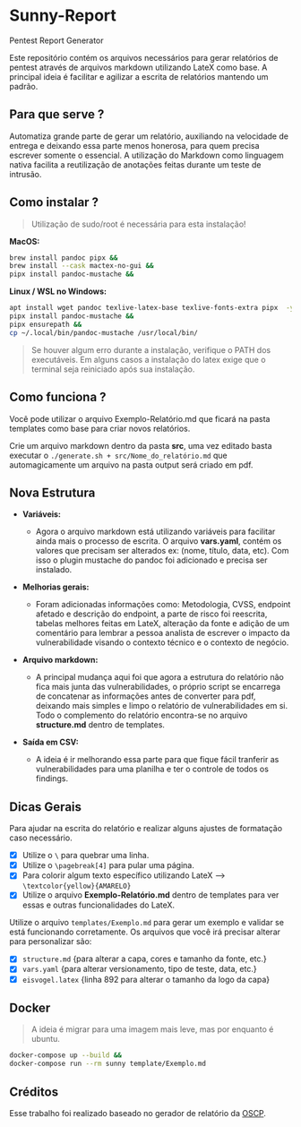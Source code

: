 # Sunny-Report

Pentest Report Generator

Este repositório contém os arquivos necessários para gerar relatórios de pentest através de
arquivos markdown utilizando LateX como base. A principal ideia é facilitar e agilizar a escrita de relatórios mantendo um padrão.

## Para que serve ?

Automatiza grande parte de gerar um relatório, auxiliando na velocidade de entrega e deixando essa parte menos honerosa, para quem precisa escrever somente o essencial.
A utilização do Markdown como linguagem nativa facilita a reutilização de anotações feitas durante um teste de intrusão.

## Como instalar ?

> Utilização de sudo/root é necessária para esta instalação!

**MacOS:**

```sh
brew install pandoc pipx &&
brew install --cask mactex-no-gui &&
pipx install pandoc-mustache &&
```

**Linux / WSL no Windows:**

```sh
apt install wget pandoc texlive-latex-base texlive-fonts-extra pipx  -y &&
pipx install pandoc-mustache &&
pipx ensurepath &&
cp ~/.local/bin/pandoc-mustache /usr/local/bin/
```

>Se houver algum erro durante a instalação, verifique o PATH dos executáveis.
>Em alguns casos a instalação do latex exige que o terminal seja reiniciado após
>sua instalação.

## Como funciona ?

Você pode utilizar o arquivo Exemplo-Relatório.md que ficará na pasta templates como base para criar novos
relatórios.

Crie um arquivo markdown dentro da pasta **src**, uma vez editado
basta executar o `./generate.sh + src/Nome_do_relatório.md` que automagicamente
um arquivo na pasta output será criado em pdf.

## Nova Estrutura

- **Variáveis:**
    - Agora o arquivo markdown está utilizando variáveis para facilitar ainda mais o processo de escrita. O arquivo **vars.yaml**, contém os valores que precisam ser alterados ex: (nome, título, data, etc). Com isso o plugin mustache do pandoc foi adicionado e precisa ser instalado.

- **Melhorias gerais:**
	- Foram adicionadas informações como: Metodologia, CVSS, endpoint afetado e descrição do endpoint, a parte de risco foi reescrita, tabelas melhores feitas em LateX, alteração da fonte e adição de um comentário para lembrar a pessoa analista de escrever o impacto da vulnerabilidade visando o contexto técnico e o contexto de negócio.

-  **Arquivo markdown:**
	-  A principal mudança aqui foi que agora a estrutura do relatório não fica mais junta das vulnerabilidades, o próprio script se encarrega de concatenar as informações antes de converter para pdf, deixando mais simples e limpo o relatório de vulnerabilidades em si. Todo o complemento do relatório encontra-se no arquivo **structure.md** dentro de templates.

- **Saída em CSV:**
    - A ideia é ir melhorando essa parte para que fique fácil tranferir as vulnerabilidades para uma planilha e ter o controle de todos os findings.

## Dicas Gerais

Para ajudar na escrita do relatório e realizar alguns ajustes de formatação caso necessário.

- [x] Utilize o `\` para quebrar uma linha.
- [x] Utilize o  `\pagebreak[4]` para pular uma página.
- [x] Para colorir algum texto específico utilizando LateX --> `\textcolor{yellow}{AMARELO}`
- [x] Utilize o arquivo **Exemplo-Relatório.md** dentro de templates para ver essas e outras funcionalidades do LateX.

Utilize o arquivo `templates/Exemplo.md` para gerar um exemplo e validar se está funcionando corretamente.
Os arquivos que você irá precisar alterar para personalizar são:

- [x] `structure.md` {para alterar a capa, cores e tamanho da fonte, etc.}
- [x] `vars.yaml` {para alterar versionamento, tipo de teste, data, etc.}
- [x] `eisvogel.latex` {linha 892 para alterar o tamanho da logo da capa}

## Docker

>A ideia é migrar para uma imagem mais leve, mas por enquanto é ubuntu.

```sh
docker-compose up --build &&
docker-compose run --rm sunny template/Exemplo.md
```

## Créditos

Esse trabalho foi realizado baseado no gerador de relatório da [OSCP](https://github.com/noraj/OSCP-Exam-Report-Template-Markdown).
